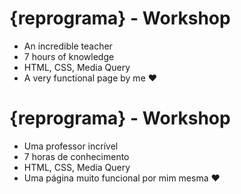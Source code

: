 # {reprograma} - Workshop

* An incredible teacher
* 7 hours of knowledge
* HTML, CSS, Media Query 
* A very functional page by me ♥

# {reprograma} - Workshop

* Uma professor incrível 
* 7 horas de conhecimento
* HTML, CSS, Media Query 
* Uma página muito funcional por mim mesma ♥
